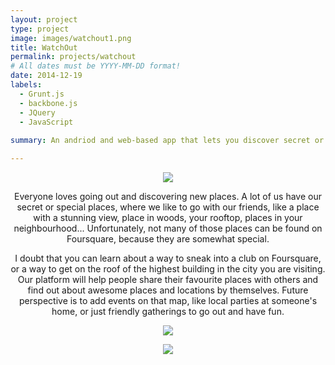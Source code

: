 ```yaml
---
layout: project
type: project
image: images/watchout1.png
title: WatchOut
permalink: projects/watchout
# All dates must be YYYY-MM-DD format!
date: 2014-12-19
labels:
  - Grunt.js
  - backbone.js
  - JQuery
  - JavaScript
  
summary: An andriod and web-based app that lets you discover secret or hidden places in the area.

---
```


<p align="center">
<img src="https://li-jj.github.io/images/watchout2.png">
</p>

<p align="center">
Everyone loves going out and discovering new places. A lot of us have our secret or special places, where we like to go with our friends, like a place with a stunning view, place in woods, your rooftop, places in your neighbourhood... Unfortunately, not many of those places can be found on Foursquare, because they are somewhat special. 
</p>
<p align="center">
 I doubt that you can learn about a way to sneak into a club on Foursquare, or a way to get on the roof of the highest building in the city you are visiting. Our platform will help people share their favourite places with others and find out about awesome places and locations by themselves. Future perspective is to add events on that map, like local parties at someone's home, or just friendly gatherings to go out and have fun.
  
</p>

<p align="center">
<img src="https://li-jj.github.io/images/watchout3.png">
</p>

<p align="center">
<img src="https://li-jj.github.io/images/watchout4.png">
</p>

